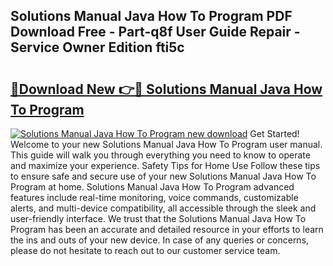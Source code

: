 ## Solutions Manual Java How To Program PDF Download Free - Part-q8f User Guide Repair - Service Owner Edition fti5c

# <h2><a href="http://bc65442.oget.top/?id=Solutions+Manual+Java+How+To+Program">🔗Download New 👉🔴 Solutions Manual Java How To Program</a></h2>

[![Solutions Manual Java How To Program new download](https://i.imgur.com/5g1atiW.png)](http://bc65442.oget.top/?id=Solutions+Manual+Java+How+To+Program)
Get Started! Welcome to your new Solutions Manual Java How To Program user manual. This guide will walk you through everything you need to know to operate and maximize your experience. Safety Tips for Home Use Follow these tips to ensure safe and secure use of your new Solutions Manual Java How To Program at home. Solutions Manual Java How To Program advanced features include real-time monitoring, voice commands, customizable alerts, and multi-device compatibility, all accessible through the sleek and user-friendly interface. We trust that the Solutions Manual Java How To Program has been an accurate and detailed resource in your efforts to learn the ins and outs of your new device. In case of any queries or concerns, please do not hesitate to reach out to our customer service team.
